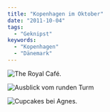 ```yaml
---
title: "Kopenhagen im Oktober"
date: "2011-10-04"
tags:
  - "Geknipst"
keywords:
  - "Kopenhagen"
  - "Dänemark"
---
```


![The Royal Café.](/images/codecandies/smushi.jpg)

![Ausblick vom runden Turm](/images/codecandies/runderturm.jpg)

![Cupcakes bei Agnes.](/images/codecandies/cupcakes.jpg)
